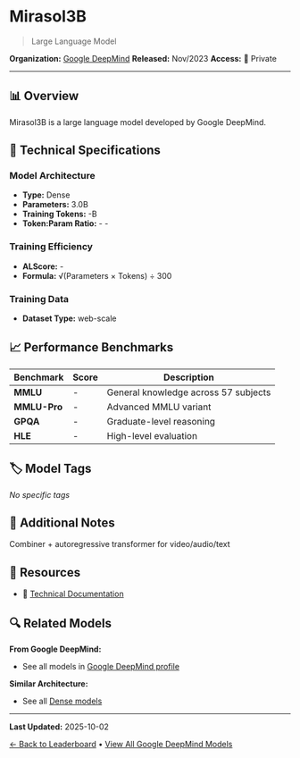 # Mirasol3B

> Large Language Model

**Organization:** [Google DeepMind](../../labs/google-deepmind.md)
**Released:** Nov/2023
**Access:** 🔴 Private

---

## 📊 Overview

Mirasol3B is a large language model developed by Google DeepMind.

## 🔧 Technical Specifications

### Model Architecture
- **Type:** Dense
- **Parameters:** 3.0B
- **Training Tokens:** -B
- **Token:Param Ratio:** - -

### Training Efficiency
- **ALScore:** -
- **Formula:** √(Parameters × Tokens) ÷ 300

### Training Data
- **Dataset Type:** web-scale

## 📈 Performance Benchmarks

| Benchmark | Score | Description |
|-----------|-------|-------------|
| **MMLU** | - | General knowledge across 57 subjects |
| **MMLU-Pro** | - | Advanced MMLU variant |
| **GPQA** | - | Graduate-level reasoning |
| **HLE** | - | High-level evaluation |

## 🏷️ Model Tags

_No specific tags_

## 📝 Additional Notes

Combiner + autoregressive transformer for video/audio/text

## 🔗 Resources

- 📄 [Technical Documentation](https://arxiv.org/abs/2311.05698)

## 🔍 Related Models

**From Google DeepMind:**
- See all models in [Google DeepMind profile](../../labs/google-deepmind.md)

**Similar Architecture:**
- See all [Dense models](../../architectures/dense.md)

---

**Last Updated:** 2025-10-02

[← Back to Leaderboard](../../README.md) • [View All Google DeepMind Models](../../labs/google-deepmind.md)
